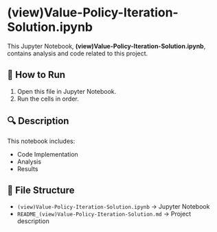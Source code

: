 # (view)Value-Policy-Iteration-Solution.ipynb

This Jupyter Notebook, **(view)Value-Policy-Iteration-Solution.ipynb**, contains analysis and code related to this project.

## 📌 How to Run
1. Open this file in Jupyter Notebook.
2. Run the cells in order.

## 🔍 Description
This notebook includes:
- Code Implementation
- Analysis
- Results

## 📂 File Structure
- `(view)Value-Policy-Iteration-Solution.ipynb` → Jupyter Notebook
- `README_(view)Value-Policy-Iteration-Solution.md` → Project description

